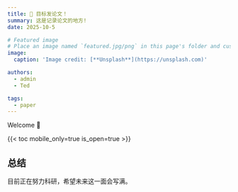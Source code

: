 ```yaml
---
title: 🎉 目标发论文！
summary: 这是记录论文的地方!
date: 2025-10-5

# Featured image
# Place an image named `featured.jpg/png` in this page's folder and customize its options here.
image:
  caption: 'Image credit: [**Unsplash**](https://unsplash.com)'

authors:
  - admin
  - Ted

tags:
  - paper
---
```


Welcome 👋

{{< toc mobile_only=true is_open=true >}}

## 总结

目前正在努力科研，希望未来这一面会写满。

